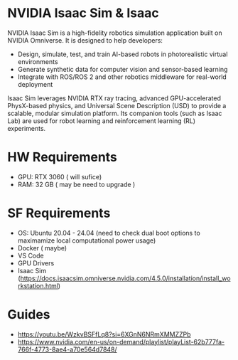 # NVIDIA Isaac Sim & Isaac

NVIDIA Isaac Sim is a high-fidelity robotics simulation application built on NVIDIA Omniverse. It is designed to help developers:

- Design, simulate, test, and train AI-based robots in photorealistic virtual environments
- Generate synthetic data for computer vision and sensor-based learning
- Integrate with ROS/ROS 2 and other robotics middleware for real-world deployment

Isaac Sim leverages NVIDIA RTX ray tracing, advanced GPU-accelerated PhysX-based physics, and Universal Scene Description (USD) to provide a scalable, modular simulation platform. Its companion tools (such as Isaac Lab) are used for robot learning and reinforcement learning (RL) experiments.

# HW Requirements 

- GPU: RTX 3060 ( will sufice)
- RAM: 32 GB ( may be need to upgrade )

# SF Requirements
- OS: Ubuntu 20.04 - 24.04 (need to check dual boot options to maximamize local computational power usage)
- Docker ( maybe)
- VS Code
- GPU Drivers
- Isaac Sim (https://docs.isaacsim.omniverse.nvidia.com/4.5.0/installation/install_workstation.html)

# Guides 
- https://youtu.be/WzkvBSFfLq8?si=6XGnN6NRmXMMZZPb
- https://www.nvidia.com/en-us/on-demand/playlist/playList-62b777fa-766f-4773-8ae4-a70e564d7848/

